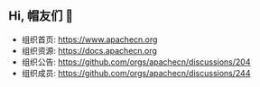 ## Hi, 帽友们 👋

- 组织首页: <https://www.apachecn.org>
- 组织资源: <https://docs.apachecn.org>
- 组织公告: <https://github.com/orgs/apachecn/discussions/204>
- 组织成员: <https://github.com/orgs/apachecn/discussions/244>

<!--

**Here are some ideas to get you started:**

🙋‍♀️ A short introduction - what is your organization all about?
🌈 Contribution guidelines - how can the community get involved?
👩‍💻 Useful resources - where can the community find your docs? Is there anything else the community should know?
🍿 Fun facts - what does your team eat for breakfast?
🧙 Remember, you can do mighty things with the power of [Markdown](https://docs.github.com/github/writing-on-github/getting-started-with-writing-and-formatting-on-github/basic-writing-and-formatting-syntax)
-->
